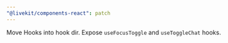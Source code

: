 ```yaml
---
"@livekit/components-react": patch
---
```


Move Hooks into hook dir. Expose `useFocusToggle` and `useToggleChat` hooks.
